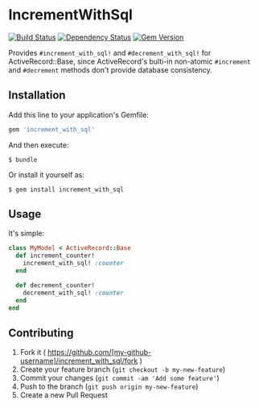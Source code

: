# IncrementWithSql

[![Build Status](https://secure.travis-ci.org/mrkamel/increment_with_sql.png?branch=master)](http://travis-ci.org/mrkamel/increment_with_sql)
[![Dependency Status](https://gemnasium.com/mrkamel/increment_with_sql.png?travis)](https://gemnasium.com/mrkamel/increment_with_sql)
[![Gem Version](https://badge.fury.io/rb/increment_with_sql.svg)](http://badge.fury.io/rb/increment_with_sql)

Provides `#increment_with_sql!` and `#decrement_with_sql!` for ActiveRecord::Base,
since ActiveRecord's bulti-in non-atomic `#increment` and `#decrement` methods don't
provide database consistency.

## Installation

Add this line to your application's Gemfile:

```ruby
gem 'increment_with_sql'
```

And then execute:

    $ bundle

Or install it yourself as:

    $ gem install increment_with_sql

## Usage

It's simple:

```ruby
class MyModel < ActiveRecord::Base
  def increment_counter!
    increment_with_sql! :counter
  end

  def decrement_counter!
    decrement_with_sql! :counter
  end
end
```

## Contributing

1. Fork it ( https://github.com/[my-github-username]/increment_with_sql/fork )
2. Create your feature branch (`git checkout -b my-new-feature`)
3. Commit your changes (`git commit -am 'Add some feature'`)
4. Push to the branch (`git push origin my-new-feature`)
5. Create a new Pull Request
